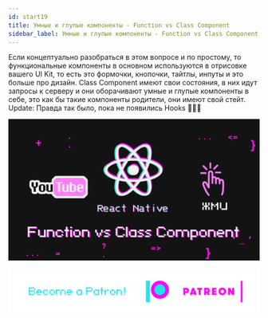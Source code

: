 ```yaml
---
id: start19
title: Умные и глупые компоненты - Function vs Class Component
sidebar_label: Умные и глупые компоненты - Function vs Class Component
---
```

Если концептуально разобраться в этом вопросе и по простому, то функциональные компоненты в основном используются в отрисовке вашего UI Kit, то есть это формочки, кнопочки, тайтлы, инпуты и это больше про дизайн. Class Component имеют свои состояния, в них идут запросы к серверу и они оборачивают умные и глупые компоненты в себе, это как бы такие компоненты родители, они имеют свой стейт. Update: Правда так было, пока не появились Hooks 🤷🏼‍♂️

[![Умные и глупые компоненты - Function vs Class Component](/img/start/19.gif)](https://youtu.be/S2hQ_Tu39jo)

[![Become a Patron!](/img/logo/patreon.png)](https://www.patreon.com/bePatron?u=31769291)

